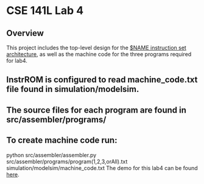 # CSE 141L Lab 4

## Overview

This project includes the top-level design for the [$NAME instruction set
architecture](https://docs.google.com/document/d/132XERID4oe9Ok5qbLtYRtNQLa4-OtiPEV4KUNNnETUY/edit?usp=sharing),
as well as the machine code for the three programs required for lab4.
## InstrROM is configured to read machine_code.txt file found in simulation/modelsim.
## The source files for each program are found in src/assembler/programs/
## To create machine code run: 
python src/assembler/assembler.py src/assembler/programs/program(1,2,3,orAll).txt simulation/modelsim/machine_code.txt
The demo for this lab4 can be found
[here]().
